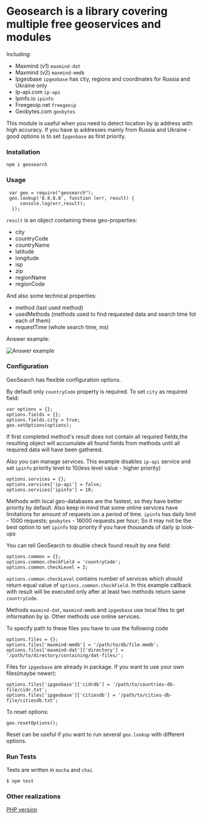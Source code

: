 Geosearch is a library covering multiple free geoservices and modules
==========================================================

Including:
 - Maxmind (v1) `maxmind-dat`
 - Maxmind (v2) `maxmind-mmdb`
 - Ipgeobase `ipgeobase` has city, regions and coordinates for Russia and Ukraine only
 - Ip-api.com `ip-api`
 - Ipinfo.io `ipinfo`
 - Freegeoip.net `freegeoip`
 - Geobytes.com `geobytes`

 This module is useful when you need to detect location by ip address with high accuracy.
 If you have ip addresses mainly from Russia and Ukraine - good options is to set `Ipgeobase` as first priority.


 ### Installation

 `npm i geosearch`


 ### Usage

 ```
  var geo = require("geosearch");
  geo.lookup('8.8.8.8', function (err, result) {
      console.log(err,result);
   });
  ```

  `result` is an object containing these geo-properties:
  - city
  - countryCode
  - countryName
  - latitude
  - longitude
  - isp
  - zip
  - regionName
  - regionCode

  And also some technical properties:
  - method (last used method)
  - usedMethods (methods used to find requested data and search time fot each of them)
  - requestTime (whole search time, ms)

  Answer example:

  ![Answer example](http://storage6.static.itmages.com/i/16/0407/h_1460030897_8656083_bfc7d8c1c6.jpeg)

  ### Configuration

  GeoSearch has flexible configuration options.

  By default only `countryCode` property is required. To set `city` as required field:

  ```
  var options = {};
  options.fields = {};
  options.fields.city = true;
  geo.setOptions(options);
   ```

   If first completed method's result does not contain all required fields,the resulting object will accumulate all found fields from methods
    until all required data will have been gathered.


   Also you can manage services. This example disables `ip-api` service and set `ipinfo` priority level to 10(less level value - higher priority)

   ```
   options.services = {};
   options.services['ip-api'] = false;
   options.services['ipinfo'] = 10;
   ```

   Methods with local geo-databases are the fastest, so they have better priority by default.
   Also keep in mind that some online services have limitations for amount of requests ion a period of time.
   `ipinfo` has daily limit - 1000 requests;
   `geobytes` - 16000 requests per hour;
   So it may not be the best option to set `ipinfo` top priority if you have thousands of daily ip look-ups

   You can tell GeoSearch to double check found result by one field:

   ```
   options.common = {};
   options.common.checkField = 'countryCode';
   options.common.checkLevel = 2;
   ```

   `options.common.checkLevel` contains number of services which should return equal value of `options.common.checkField`.
   In this example callback with result will be executed only after at least two methods return same `countryCode`.

   Methods `maxmind-dat`, `maxmind-mmdb` and `ipgeobase` use local files to get information by ip. Other methods use online services.

   To specify path to these files you have to use the following code

   ```
   options.files = {};
   options.files['maxmind-mmdb'] = '/path/to/db/file.mmdb';
   options.files['maxmind-dat']['directory'] = '/path/to/directory/containing/dat-files/';
   ```

   Files for `ipgeobase` are already in package. If you want to use your own files(maybe newer):

   ```
   options.files['ipgeobase']['cidrdb'] = '/path/to/countries-db-file/cidr.txt';
   options.files['ipgeobase']['citiesdb'] = '/path/to/cities-db-file/citiesdb.txt';
   ```

   To reset options:

   ```
   geo.resetOptions();
   ```

   Reset can be useful if you want to run several `geo.lookup`  with different options.

   ### Run Tests

   Tests are written in `mocha` and `chai`

   ```
   $ npm test
   ```

   ### Other realizations

   [PHP version](https://github.com/kubrey/geoservice)
